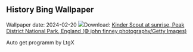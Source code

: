 ## History Bing Wallpaper
Wallpaper date: 2024-02-20
![](https://www.bing.com/th?id=OHR.PeakDistrictNP_EN-IN1834158436_UHD.jpg&w=1000)Download: [Kinder Scout at sunrise, Peak District National Park, England (© john finney photography/Getty Images)](https://www.bing.com/th?id=OHR.PeakDistrictNP_EN-IN1834158436_UHD.jpg)

Auto get programm by LtgX
